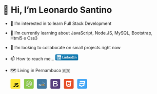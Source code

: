 # 👋 Hi, I’m Leonardo Santino
- 👀 I’m interested in to learn Full Stack Development
- 🌱 I’m currently learning about JavaScript, Node.JS, MySQL, Bootstrap, Html5 e Css3
- 💞️ I’m looking to collaborate on small projects right now
- 📫 How to reach me... <a href="https://www.linkedin.com/in/leonardosantino/"><img src="imgs\LinkedIn.png" alt="Linkedin"></a>
- 🗺️ Living in Pernambuco 🇧🇷
   
  <a><img src="imgs\javascript.png" alt="JavaScript" title="JavaScript"> &nbsp; <img src="imgs\nodejs.png" alt="Node.JS" title="Node.JS"> &nbsp; <img src="imgs\mysql.png" alt="MySQL" title="MySQL"> &nbsp; <img src="imgs\bootstrap.png" alt="Bootstrap" title="Bootstrap"> &nbsp; <img src="imgs\html.png" alt="HTML5" title="HTML5"> &nbsp; <img src="imgs\css.png" alt="CSS3" title="CSS3"></a>

<!---
LeonardoSantino/LeonardoSantino is a ✨ special ✨ repository because its `README.md` (this file) appears on your GitHub profile.
You can click the Preview link to take a look at your changes.
--->
